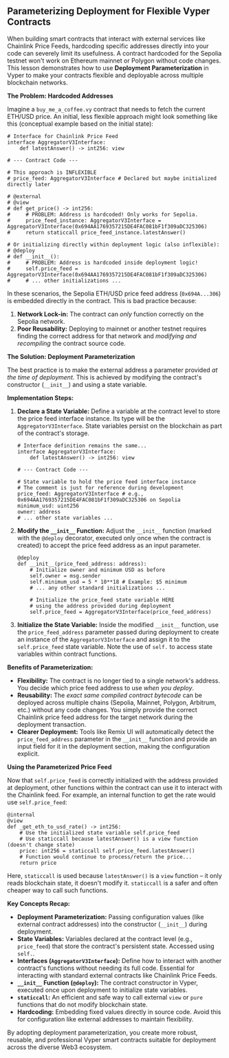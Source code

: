 ## Parameterizing Deployment for Flexible Vyper Contracts

When building smart contracts that interact with external services like Chainlink Price Feeds, hardcoding specific addresses directly into your code can severely limit its usefulness. A contract hardcoded for the Sepolia testnet won't work on Ethereum mainnet or Polygon without code changes. This lesson demonstrates how to use **Deployment Parameterization** in Vyper to make your contracts flexible and deployable across multiple blockchain networks.

**The Problem: Hardcoded Addresses**

Imagine a `buy_me_a_coffee.vy` contract that needs to fetch the current ETH/USD price. An initial, less flexible approach might look something like this (conceptual example based on the initial state):

```vyper
# Interface for Chainlink Price Feed
interface AggregatorV3Interface:
    def latestAnswer() -> int256: view

# --- Contract Code ---

# This approach is INFLEXIBLE
# price_feed: AggregatorV3Interface # Declared but maybe initialized directly later

# @external
# @view
# def get_price() -> int256:
#     # PROBLEM: Address is hardcoded! Only works for Sepolia.
#     price_feed_instance: AggregatorV3Interface = AggregatorV3Interface(0x694AA1769357215DE4FAC081bF1f309aDC325306)
#     return staticcall price_feed_instance.latestAnswer()

# Or initializing directly within deployment logic (also inflexible):
# @deploy
# def __init__():
#     # PROBLEM: Address is hardcoded inside deployment logic!
#     self.price_feed = AggregatorV3Interface(0x694AA1769357215DE4FAC081bF1f309aDC325306)
#     # ... other initializations ...
```

In these scenarios, the Sepolia ETH/USD price feed address (`0x694A...306`) is embedded directly in the contract. This is bad practice because:

1.  **Network Lock-in:** The contract can *only* function correctly on the Sepolia network.
2.  **Poor Reusability:** Deploying to mainnet or another testnet requires finding the correct address for that network and *modifying and recompiling* the contract source code.

**The Solution: Deployment Parameterization**

The best practice is to make the external address a parameter provided *at the time of deployment*. This is achieved by modifying the contract's constructor (`__init__`) and using a state variable.

**Implementation Steps:**

1.  **Declare a State Variable:** Define a variable at the contract level to store the price feed interface instance. Its type will be the `AggregatorV3Interface`. State variables persist on the blockchain as part of the contract's storage.

    ```vyper
    # Interface definition remains the same...
    interface AggregatorV3Interface:
        def latestAnswer() -> int256: view

    # --- Contract Code ---

    # State variable to hold the price feed interface instance
    # The comment is just for reference during development
    price_feed: AggregatorV3Interface # e.g., 0x694AA1769357215DE4FAC081bF1f309aDC325306 on Sepolia
    minimum_usd: uint256
    owner: address
    # ... other state variables ...
    ```

2.  **Modify the `__init__` Function:** Adjust the `__init__` function (marked with the `@deploy` decorator, executed only once when the contract is created) to accept the price feed address as an input parameter.

    ```vyper
    @deploy
    def __init__(price_feed_address: address):
        # Initialize owner and minimum USD as before
        self.owner = msg.sender
        self.minimum_usd = 5 * 10**18 # Example: $5 minimum
        # ... any other standard initializations ...

        # Initialize the price_feed state variable HERE
        # using the address provided during deployment
        self.price_feed = AggregatorV3Interface(price_feed_address)
    ```

3.  **Initialize the State Variable:** Inside the modified `__init__` function, use the `price_feed_address` parameter passed during deployment to create an instance of the `AggregatorV3Interface` and assign it to the `self.price_feed` state variable. Note the use of `self.` to access state variables within contract functions.

**Benefits of Parameterization:**

*   **Flexibility:** The contract is no longer tied to a single network's address. You decide which price feed address to use *when you deploy*.
*   **Reusability:** The *exact same compiled contract bytecode* can be deployed across multiple chains (Sepolia, Mainnet, Polygon, Arbitrum, etc.) without any code changes. You simply provide the correct Chainlink price feed address for the target network during the deployment transaction.
*   **Clearer Deployment:** Tools like Remix UI will automatically detect the `price_feed_address` parameter in the `__init__` function and provide an input field for it in the deployment section, making the configuration explicit.

**Using the Parameterized Price Feed**

Now that `self.price_feed` is correctly initialized with the address provided at deployment, other functions within the contract can use it to interact with the Chainlink feed. For example, an internal function to get the rate would use `self.price_feed`:

```vyper
@internal
@view
def _get_eth_to_usd_rate() -> int256:
    # Use the initialized state variable self.price_feed
    # Use staticcall because latestAnswer() is a view function (doesn't change state)
    price: int256 = staticcall self.price_feed.latestAnswer()
    # Function would continue to process/return the price...
    return price
```

Here, `staticcall` is used because `latestAnswer()` is a `view` function – it only reads blockchain state, it doesn't modify it. `staticcall` is a safer and often cheaper way to call such functions.

**Key Concepts Recap:**

*   **Deployment Parameterization:** Passing configuration values (like external contract addresses) into the constructor (`__init__`) during deployment.
*   **State Variables:** Variables declared at the contract level (e.g., `price_feed`) that store the contract's persistent state. Accessed using `self.`.
*   **Interfaces (`AggregatorV3Interface`):** Define how to interact with another contract's functions without needing its full code. Essential for interacting with standard external contracts like Chainlink Price Feeds.
*   **`__init__` Function (`@deploy`):** The contract constructor in Vyper, executed once upon deployment to initialize state variables.
*   **`staticcall`:** An efficient and safe way to call external `view` or `pure` functions that do not modify blockchain state.
*   **Hardcoding:** Embedding fixed values directly in source code. Avoid this for configuration like external addresses to maintain flexibility.

By adopting deployment parameterization, you create more robust, reusable, and professional Vyper smart contracts suitable for deployment across the diverse Web3 ecosystem.